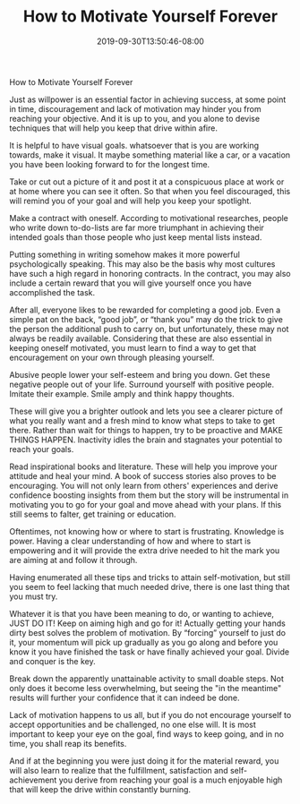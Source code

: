 ﻿---
title: "How to Motivate Yourself Forever"
date: 2019-09-30T13:50:46-08:00
description: "25-ARTICLES Tips for Web Success"
featured_image: "/images/25-ARTICLES.jpg"
tags: ["25 ARTICLES"]
---

How to Motivate Yourself Forever


Just as willpower is an essential factor in achieving success, at some point in time, discouragement and lack of motivation may hinder you from reaching your objective. And it is up to you, and you alone to devise techniques that will help you keep that drive within afire. 

It is helpful to have visual goals. whatsoever that is you are working towards, make it visual. It maybe something material like a car, or a vacation you have been looking forward to for the longest time. 

Take or cut out a picture of it and post it at a conspicuous place at work or at home where you can see it often. So that when you feel discouraged, this will remind you of your goal and will help you keep your spotlight. 

Make a contract with oneself. According to motivational researches, people who write down to-do-lists are far more triumphant in achieving their intended goals than those people who just keep mental lists instead. 

Putting something in writing somehow makes it more powerful psychologically speaking. This may also be the basis why most cultures have such a high regard in honoring contracts. In the contract, you may also include a certain reward that you will give yourself once you have accomplished the task. 

After all, everyone likes to be rewarded for completing a good job. Even a simple pat on the back, “good job”, or “thank you” may do the trick to give the person the additional push to carry on, but unfortunately, these may not always be readily available. Considering that these are also essential in keeping oneself motivated, you must learn to find a way to get that encouragement on your own through pleasing yourself. 

Abusive people lower your self-esteem and bring you down. Get these negative people out of your life. Surround yourself with positive people. Imitate their example. Smile amply and think happy thoughts.

These will give you a brighter outlook and lets you see a clearer picture of what you really want and a fresh mind to know what steps to take to get there. Rather than wait for things to happen, try to be proactive and MAKE THINGS HAPPEN. Inactivity idles the brain and stagnates your potential to reach your goals. 

Read inspirational books and literature. These will help you improve your attitude and heal your mind. A book of success stories also proves to be encouraging. You will not only learn from others' experiences and derive confidence boosting insights from them but the story will be instrumental in motivating you to go for your goal and move ahead with your plans. If this still seems to falter, get training or education. 

Oftentimes, not knowing how or where to start is frustrating. Knowledge is power. Having a clear understanding of how and where to start is empowering and it will provide the extra drive needed to hit the mark you are aiming at and follow it through. 

Having enumerated all these tips and tricks to attain self-motivation, but still you seem to feel lacking that much needed drive, there is one last thing that you must try. 

Whatever it is that you have been meaning to do, or wanting to achieve, JUST DO IT! Keep on aiming high and go for it! Actually getting your hands dirty best solves the problem of motivation. By “forcing” yourself to just do it, your momentum will pick up gradually as you go along and before you know it you have finished the task or have finally achieved your goal. Divide and conquer is the key. 

Break down the apparently unattainable activity to small doable steps. Not only does it become less overwhelming, but seeing the "in the meantime" results will further your confidence that it can indeed be done. 

Lack of motivation happens to us all, but if you do not encourage yourself to accept opportunities and be challenged, no one else will. It is most important to keep your eye on the goal, find ways to keep going, and in no time, you shall reap its benefits. 

And if at the beginning you were just doing it for the material reward, you will also learn to realize that the fulfillment, satisfaction and self-achievement you derive from reaching your goal is a much enjoyable high that will keep the drive within constantly burning. 

